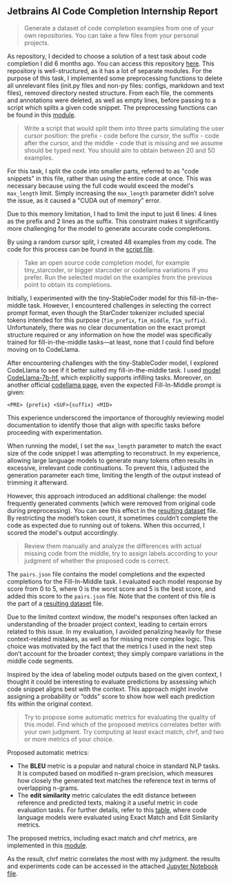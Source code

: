 ## Jetbrains AI Code Completion Internship Report

> Generate a dataset of code completion examples from one of your own repositories. You can take a few files from your personal projects.

As repository, I decided to choose a solution of a test task about code completion I did 6 months ago. You can access this repository [here](https://github.com/PioneerAlexander/Improving-LLMs-on-underrepresented-programming-languages?tab=readme-ov-file). This repository is well-structured, as it has a lot of separate modules. For the purpose of this task, I implemented some preprocessing functions to delete all unrelevant files (init.py files and non-py files: configs, markdown and text files), removed directory nested structure. From each file, the comments and annotations were deleted, as well as empty lines, before passing to a script which splits a given code snippet. The preprocessing functions can be found in this [module](src/code_preprocess_utils.py).

> Write a script that would split them into three parts simulating the user cursor position: the prefix - code before the cursor, the suffix - code after the cursor, and the middle - code that is missing and we assume should be typed next. You should aim to obtain between 20 and 50 examples.

For this task, I split the code into smaller parts, referred to as "code snippets" in this file, rather than using the entire code at once. This was necessary because using the full code would exceed the model's `max_length` limit. Simply increasing the `max_length` parameter didn’t solve the issue, as it caused a "CUDA out of memory" error.

Due to this memory limitation, I had to limit the input to just 6 lines: 4 lines as the prefix and 2 lines as the suffix. This constraint makes it significantly more challenging for the model to generate accurate code completions.

By using a random cursor split, I created 48 examples from my code. The code for this process can be found in the [script file](src/split_python_files.py).

> Take an open source code completion model, for example tiny_starcoder, or bigger starcoder or codellama variations if you prefer. Run the selected model on the examples from the previous point to obtain its completions.

Initially, I experimented with the tiny-StableCoder model for this fill-in-the-middle task. However, I encountered challenges in selecting the correct prompt format, even though the StarCoder tokenizer included special tokens intended for this purpose (`fim_prefix`, `fim_middle`, `fim_suffix`). Unfortunately, there was no clear documentation on the exact prompt structure required or any information on how the model was specifically trained for fill-in-the-middle tasks—at least, none that I could find before moving on to CodeLlama.

After encountering challenges with the tiny-StableCoder model, I explored CodeLlama to see if it better suited my fill-in-the-middle task. I used [model CodeLlama-7b-hf](https://huggingface.co/codellama/CodeLlama-7b-hf),  which explicitly supports infilling tasks. Moreover, on another official [codellama page](https://ollama.com/library/codellama), even the expected Fill-In-Middle prompt is given:

```
<PRE> {prefix} <SUF>{suffix} <MID>
```

This experience underscored the importance of thoroughly reviewing model documentation to identify those that align with specific tasks before proceeding with experimentation.

When running the model, I set the `max_length` parameter to match the exact size of the code snippet I was attempting to reconstruct. In my experience, allowing large language models to generate many tokens often results in excessive, irrelevant code continuations. To prevent this, I adjusted the generation parameter each time, limiting the length of the output instead of trimming it afterward.

However, this approach introduced an additional challenge: the model frequently generated comments (which were removed from original code during preprocessing). You can see this effect in the [resulting dataset](resulting_dataset.json) file. By restricting the model’s token count, it sometimes couldn’t complete the code as expected due to running out of tokens. When this occurred, I scored the model's output accordingly.

> Review them manually and analyze the differences with actual missing code from the middle, try to assign labels according to your judgment of whether the proposed code is correct.

The `pairs.json` file contains the model completions and the expected completions for the Fill-In-Middle task. I evaluated each model response by score from 0 to 5, where 0 is the worst score and 5 is the best score, and added this score to the `pairs.json` file. Note that the content of this file is the part of a [resulting dataset](resulting_dataset.json) file.


Due to the limited context window, the model's responses often lacked an understanding of the broader project context, leading to certain errors related to this issue. In my evaluation, I avoided penalizing heavily for these context-related mistakes, as well as for missing more complex logic. This choice was motivated by the fact that the metrics I used in the next step don’t account for the broader context; they simply compare variations in the middle code segments.

Inspired by the idea of labeling model outputs based on the given context, I thought it could be interesting to evaluate predictions by assessing which code snippet aligns best with the context. This approach might involve assigning a probability or “odds” score to show how well each prediction fits within the original context. 

> Try to propose some automatic metrics for evaluating the quality of this model. Find which of the proposed metrics correlates better with your own judgment. Try computing at least exact match, chrf, and two or more metrics of your choice.

Proposed automatic metrics: 

* The **BLEU** metric is a popular and natural choice in standard NLP tasks. It is computed based on modified n-gram precision, which measures how closely the generated text matches the reference text in terms of overlapping n-grams.
* The **edit similarity** metric calculates the edit distance between reference and predicted texts, making it a useful metric in code evaluation tasks. For further details, refer to this [table](https://www.researchgate.net/figure/Exact-match-and-edit-similarity-performance-on-CrossCodeEval_tbl1_381152954), where code language models were evaluated using Exact Match and Edit Similarity metrics.

The proposed metrics, including exact match and chrf metrics, are implemented in this [module](src/metrics.py).

As the result, chrf metric correlates the most with my judgment. the results and experiments code can be accessed in the attached [Jupyter Notebook file](src/Jetbrains_AI_Code_Completion_Internship.ipynb).





